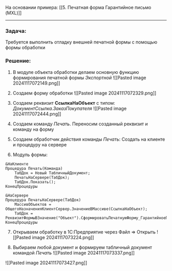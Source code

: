 На основании примера: [[5. Печатная форма Гарантийное письмо (MXL)]]

---
### Задача:

Требуется выполнить отладку внешней печатной формы с помощью формы обработки

### Решение:

1. В модуле объекта обработки делаем основную функцию формирования печатной формы *Экспортной*
![[Pasted image 20241117072149.png]]

2. Создаем форму обработки
![[Pasted image 20241117072329.png]]

3. Создаем реквизит **СсылкаНаОбъект** с типом: *ДокументСсылка.ЗаказПокупателя*
![[Pasted image 20241117072444.png]]

4. Создаем команду *Печать*. Переносим созданный реквизит и команду на форму
5. Создаем обработчик действия команды *Печать*: Создать на клиенте и процедуру на сервере
6. Модуль формы:
```bsl
&НаКлиенте
Процедура Печать(Команда)
	ТабДок = Новый ТабличныйДокумент;
	ПечатьНаСервере(ТабДок);
	ТабДок.Показать();
КонецПроцедуры

&НаСервере
Процедура ПечатьНаСервере(ТабДок)
	МассивОбъектов = ОбщегоНазначенияКлиентСервер.ЗначениеВМассиве(СсылкаНаОбъект);
	ТабДок = РеквизитФормыВЗначение("Объект").СформироватьПечатнуюФорму_ГарантийноеПисьмо(МассивОбъектов);
КонецПроцедуры
```

7. Открываем обработку в 1С:Предприятие через Файл => Открыть
![[Pasted image 20241117073224.png]]

8. Выбираем любой документ и формируем табличный документ командой *Печать*
![[Pasted image 20241117073337.png]]

![[Pasted image 20241117073427.png]]
